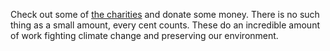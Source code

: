Check out some of [the charities](https://twitter.com/robertistok) and donate some money. There is no such thing as a small amount, every cent counts. These do an incredible amount of work fighting climate change and preserving our environment.
